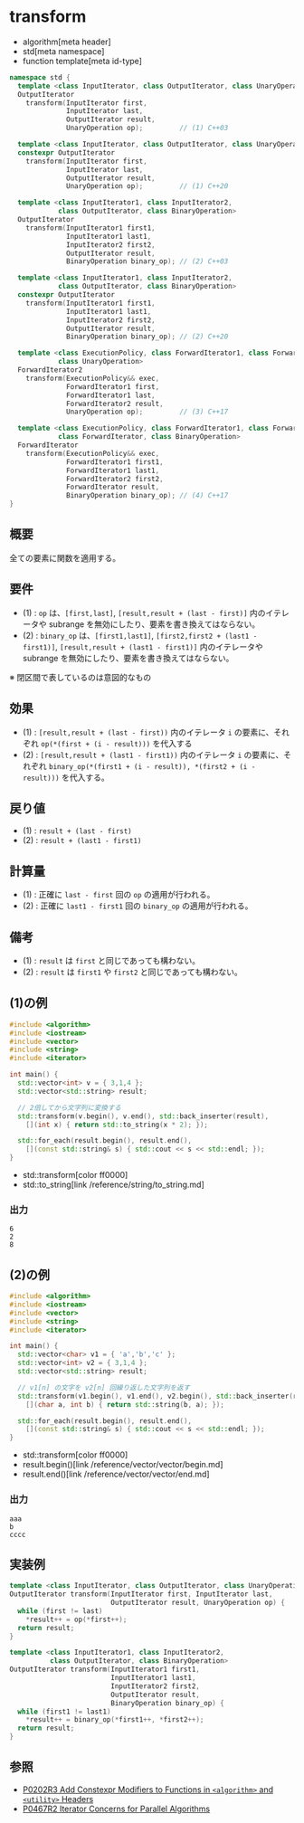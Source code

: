 # transform
* algorithm[meta header]
* std[meta namespace]
* function template[meta id-type]

```cpp
namespace std {
  template <class InputIterator, class OutputIterator, class UnaryOperation>
  OutputIterator
    transform(InputIterator first,
              InputIterator last,
              OutputIterator result,
              UnaryOperation op);         // (1) C++03

  template <class InputIterator, class OutputIterator, class UnaryOperation>
  constexpr OutputIterator
    transform(InputIterator first,
              InputIterator last,
              OutputIterator result,
              UnaryOperation op);         // (1) C++20

  template <class InputIterator1, class InputIterator2,
            class OutputIterator, class BinaryOperation>
  OutputIterator
    transform(InputIterator1 first1,
              InputIterator1 last1,
              InputIterator2 first2,
              OutputIterator result,
              BinaryOperation binary_op); // (2) C++03

  template <class InputIterator1, class InputIterator2,
            class OutputIterator, class BinaryOperation>
  constexpr OutputIterator
    transform(InputIterator1 first1,
              InputIterator1 last1,
              InputIterator2 first2,
              OutputIterator result,
              BinaryOperation binary_op); // (2) C++20

  template <class ExecutionPolicy, class ForwardIterator1, class ForwardIterator2,
            class UnaryOperation>
  ForwardIterator2
    transform(ExecutionPolicy&& exec,
              ForwardIterator1 first,
              ForwardIterator1 last,
              ForwardIterator2 result,
              UnaryOperation op);         // (3) C++17

  template <class ExecutionPolicy, class ForwardIterator1, class ForwardIterator2,
            class ForwardIterator, class BinaryOperation>
  ForwardIterator
    transform(ExecutionPolicy&& exec,
              ForwardIterator1 first1,
              ForwardIterator1 last1,
              ForwardIterator2 first2,
              ForwardIterator result,
              BinaryOperation binary_op); // (4) C++17
}
```


## 概要
全ての要素に関数を適用する。


## 要件
- (1) : `op` は、`[first,last]`, `[result,result + (last - first)]` 内のイテレータや subrange を無効にしたり、要素を書き換えてはならない。
- (2) : `binary_op` は、`[first1,last1]`, `[first2,first2 + (last1 - first1)]`, `[result,result + (last1 - first1)]` 内のイテレータや subrange を無効にしたり、要素を書き換えてはならない。

※ 閉区間で表しているのは意図的なもの


## 効果
- (1) : `[result,result + (last - first))` 内のイテレータ `i` の要素に、それぞれ `op(*(first + (i - result)))` を代入する
- (2) : `[result,result + (last1 - first1))` 内のイテレータ `i` の要素に、それぞれ `binary_op(*(first1 + (i - result)), *(first2 + (i - result)))` を代入する。


## 戻り値
- (1) : `result + (last - first)`
- (2) : `result + (last1 - first1)`


## 計算量
- (1) : 正確に `last - first` 回の `op` の適用が行われる。
- (2) : 正確に `last1 - first1` 回の `binary_op` の適用が行われる。


## 備考
- (1) : `result` は `first` と同じであっても構わない。
- (2) : `result` は `first1` や `first2` と同じであっても構わない。


## (1)の例
```cpp example
#include <algorithm>
#include <iostream>
#include <vector>
#include <string>
#include <iterator>

int main() {
  std::vector<int> v = { 3,1,4 };
  std::vector<std::string> result;

  // 2倍してから文字列に変換する
  std::transform(v.begin(), v.end(), std::back_inserter(result),
    [](int x) { return std::to_string(x * 2); });

  std::for_each(result.begin(), result.end(),
    [](const std::string& s) { std::cout << s << std::endl; });
}
```
* std::transform[color ff0000]
* std::to_string[link /reference/string/to_string.md]

### 出力
```
6
2
8
```


## (2)の例
```cpp example
#include <algorithm>
#include <iostream>
#include <vector>
#include <string>
#include <iterator>

int main() {
  std::vector<char> v1 = { 'a','b','c' };
  std::vector<int> v2 = { 3,1,4 };
  std::vector<std::string> result;

  // v1[n] の文字を v2[n] 回繰り返した文字列を返す
  std::transform(v1.begin(), v1.end(), v2.begin(), std::back_inserter(result),
    [](char a, int b) { return std::string(b, a); });

  std::for_each(result.begin(), result.end(),
    [](const std::string& s) { std::cout << s << std::endl; });
}
```
* std::transform[color ff0000]
* result.begin()[link /reference/vector/vector/begin.md]
* result.end()[link /reference/vector/vector/end.md]

### 出力
```
aaa
b
cccc
```


## 実装例
```cpp
template <class InputIterator, class OutputIterator, class UnaryOperation>
OutputIterator transform(InputIterator first, InputIterator last,
                         OutputIterator result, UnaryOperation op) {
  while (first != last)
    *result++ = op(*first++);
  return result;
}

template <class InputIterator1, class InputIterator2,
          class OutputIterator, class BinaryOperation>
OutputIterator transform(InputIterator1 first1,
                         InputIterator1 last1,
                         InputIterator2 first2,
                         OutputIterator result,
                         BinaryOperation binary_op) {
  while (first1 != last1)
    *result++ = binary_op(*first1++, *first2++);
  return result;
}
```


## 参照
- [P0202R3 Add Constexpr Modifiers to Functions in `<algorithm>` and `<utility>` Headers](http://www.open-std.org/jtc1/sc22/wg21/docs/papers/2017/p0202r3.html)
- [P0467R2 Iterator Concerns for Parallel Algorithms](http://www.open-std.org/jtc1/sc22/wg21/docs/papers/2017/p0467r2.html)
